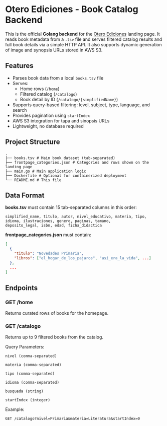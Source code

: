 # Otero Ediciones - Book Catalog Backend

This is the official **Golang backend** for the [Otero Ediciones](https://otero-ediciones.com) landing page. It reads book metadata from a `.tsv` file and serves filtered catalog results and full book details via a simple HTTP API. It also supports dynamic generation of image and synopsis URLs stored in AWS S3.

## Features

- Parses book data from a local `books.tsv` file
- Serves:
    - Home rows (`/home`)
    - Filtered catalog (`/catalogo`)
    - Book detail by ID (`/catalogo/{simplifiedName}`)
- Supports query-based filtering: level, subject, type, language, and search
- Provides pagination using `startIndex`
- AWS S3 integration for tapa and sinopsis URLs
- Lightweight, no database required

## Project Structure
```
.
├── books.tsv # Main book dataset (tab-separated)
├── frontpage_categories.json # Categories and rows shown on the landing page
├── main.go # Main application logic
├── Dockerfile # Optional for containerized deployment
└── README.md # This file
```


## Data Format

**books.tsv** must contain 15 tab-separated columns in this order:
```
simplified_name, titulo, autor, nivel_educativo, materia, tipo,
idioma, ilustraciones, genero, paginas, tamano,
deposito_legal, isbn, edad, ficha_didactica
```


**frontpage_categories.json** must contain:

```json
[
  {
    "titulo": "Novedades Primaria",
    "libros": ["el_hogar_de_los_pajaros", "asi_era_la_vida", ...]
  },
  ...
]
```

## Endpoints
### GET /home

Returns curated rows of books for the homepage.

### GET /catalogo

Returns up to 9 filtered books from the catalog.

Query Parameters:

    nivel (comma-separated)

    materia (comma-separated)

    tipo (comma-separated)

    idioma (comma-separated)

    busqueda (string)

    startIndex (integer)

Example:
```
GET /catalogo?nivel=Primaria&materia=Literatura&startIndex=0
```
